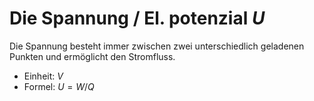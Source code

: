 # Die Spannung / El. potenzial $U$
Die Spannung besteht immer zwischen zwei unterschiedlich geladenen Punkten und ermöglicht den Stromfluss.
- Einheit: $V$
- Formel: $U=W/Q$
